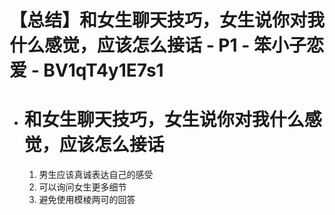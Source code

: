 # 【总结】和女生聊天技巧，女生说你对我什么感觉，应该怎么接话 - P1 - 笨小子恋爱 - BV1qT4y1E7s1

-   # 和女生聊天技巧，女生说你对我什么感觉，应该怎么接话
    1.  男生应该真诚表达自己的感受
    2.  可以询问女生更多细节
    3.  避免使用模棱两可的回答